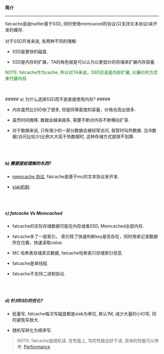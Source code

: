 #### 简介 ####

------------------

fatcache是由twitter基于SSD, 同时使用memcaced的协议(只支持文本协议)来开发的缓存.
<br />
<br />
对于SSD开发来说, 有两种不同的理解:

*   SSD是更快的磁盘.

*   SSD是内存的扩展，TA的角色就是可以认为以更低价的存储来扩展内存容量.

<p style="color:green">NOTE: fatcache作为cache, 所以对TA来说，SSD应该是内存扩展, 以廉价的方式来代替内存.</p>
<br />
<br />
##### a) 为什么选择SSD而不是直接使用内存? #####

*   内存虽然比SSD快了很多, 但是同等密度的容量，价格也高出很多.

*   虽然时间推移, 数据会越来越多, 需要不断对内存不断横向扩容.

*   对于数据来说, 只有很少的一部分数据会被经常访问, 我暂时叫热数据.
    当冷数据(访问比较少)比例大大高于热数据时, 这种存储方式就很不划算.
<br />
<br />

##### b) 需要提前理解的东西? ######

*  [memcache 协议](https://github.com/memcached/memcached/blob/master/doc/protocol.txt), fatcache是基于mc的文本协议来开发.

*  [slab机制](http://en.wikipedia.org/wiki/Slab_allocation). 
<br />
<br />

##### c) fatcache Vs Memcached #####

*   fatcache的实际存储数据可能在内存或者SSD, Memcached全部内存.
  
*   fatcache多了一层索引。 索引除了快速判断key是否存在，同时用来记录数据所在位置，快速读取value.
  
*   MC 哈希表存储真实数据, fatcache哈希表只存储索引信息.

*   fatcache是单线程.  
  
*   fatcache不支持二进制协议.
<br />
<br />

##### d) 针对SSD的优化? #####

*   批量写, fatcache每次写磁盘都是slab为单位, 默认1M, 减少大量的小IO写, 同时避免写放大.


*   随机写转化为顺序写. 

> NOTE: fatcache是随机读, 在性能上, 写的性能远好于读, 具体的性能可以参考: [Performance](https://github.com/twitter/fatcache/blob/master/notes/performance.md)
